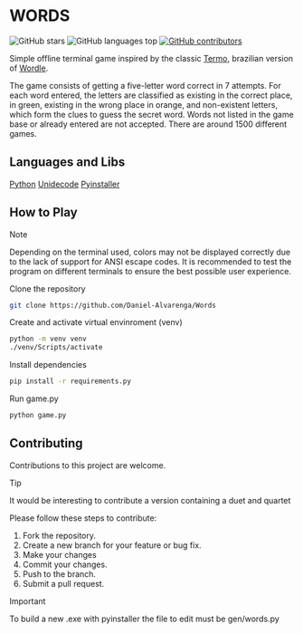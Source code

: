 # WORDS

![GitHub stars](https://img.shields.io/github/stars/daniel-alvarenga/Words)
![GitHub languages top](https://img.shields.io/github/languages/top/daniel-alvarenga/Words)
[![GitHub contributors](https://img.shields.io/github/contributors/daniel-alvarenga/Words)](https://github.com/daniel-alvarenga/Words/graphs/contributors)

Simple offline terminal game inspired by the classic [Termo](https://term.ooo), brazilian version of [Wordle](https://www.nytimes.com/games/wordle/).

The game consists of getting a five-letter word correct in 7 attempts. For each word entered, the letters are classified as existing in the correct place, in green, existing in the wrong place in orange, and non-existent letters, which form the clues to guess the secret word. Words not listed in the game base or already entered are not accepted. There are around 1500 different games.

## Languages and Libs

[Python](https://python.org)
[Unidecode](https://pypi.org/project/Unidecode/)
[Pyinstaller](https://pyinstaller.org/en/stable/)


## How to Play

> [!Note]
> Depending on the terminal used, colors may not be displayed correctly due to the lack of support for ANSI escape codes. It is recommended to test the program on different terminals to ensure the best possible user experience.

Clone the repository
```bash
git clone https://github.com/Daniel-Alvarenga/Words
```

Create and activate virtual envinroment (venv)
```bash
python -m venv venv
./venv/Scripts/activate
```
Install dependencies
```bash
pip install -r requirements.py
```

Run game.py
```bash
python game.py
```

## Contributing
Contributions to this project are welcome. 

>[!tip]
>It would be interesting to contribute a version containing a duet and quartet

Please follow these steps to contribute:

1. Fork the repository.
2. Create a new branch for your feature or bug fix.
3. Make your changes
4. Commit your changes.
5. Push to the branch.
5. Submit a pull request.

> [!IMPORTANT]  
> To build a new .exe with pyinstaller the file to edit must be gen/words.py
